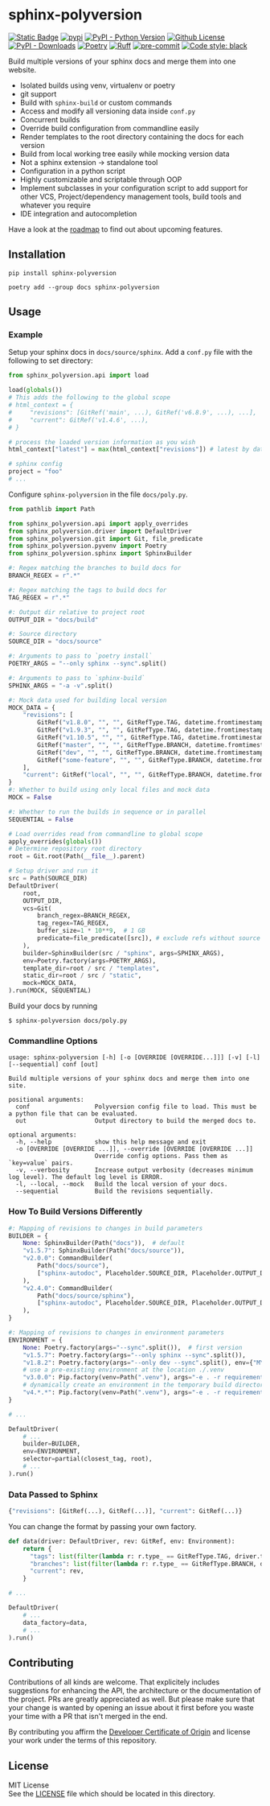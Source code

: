 # sphinx-polyversion

[![Static Badge](https://img.shields.io/badge/docs-latest-blue?logo=github&color=5cabff)](https://real-yfprojects.github.io/sphinx-polyversion/)
[![pypi](https://img.shields.io/pypi/v/sphinx-polyversion.svg?logo=pypi&logoColor=white&color=0073b7)](https://pypi.org/project/sphinx-polyversion/)
[![PyPI - Python Version](https://img.shields.io/pypi/pyversions/sphinx-polyversion?color=ffd43b)](https://pypi.org/project/sphinx-polyversion/)
[![Github License](https://img.shields.io/github/license/real-yfprojects/sphinx-polyversion)](https://github.com/real-yfprojects/sphinx-polyversion/blob/main/LICENSE)
[![PyPI - Downloads](https://img.shields.io/pypi/dm/sphinx-polyversion)](https://pypi.org/project/sphinx-polyversion/)
[![Poetry](https://img.shields.io/endpoint?url=https://python-poetry.org/badge/v0.json)](https://python-poetry.org/)
[![Ruff](https://img.shields.io/endpoint?url=https://raw.githubusercontent.com/charliermarsh/ruff/main/assets/badge/v0.json)](https://github.com/charliermarsh/ruff)
[![pre-commit](https://img.shields.io/badge/pre--commit-enabled-brightgreen?logo=pre-commit)](https://pre-commit.com)
[![Code style: black](https://img.shields.io/badge/code%20style-black-000000.svg)](https://github.com/psf/black)

<!-- description -->

Build multiple versions of your sphinx docs and merge them into one website.

- Isolated builds using venv, virtualenv or poetry
- git support
- Build with `sphinx-build` or custom commands
- Access and modify all versioning data inside `conf.py`
- Concurrent builds
- Override build configuration from commandline easily
- Render templates to the root directory containing the docs for each version
- Build from local working tree easily while mocking version data
- Not a sphinx extension -> standalone tool
- Configuration in a python script
- Highly customizable and scriptable through OOP
- Implement subclasses in your configuration script to add support for other VCS, Project/dependency management tools, build tools and whatever you require
- IDE integration and autocompletion

<!-- end description -->

Have a look at the [roadmap](./ROADMAP.md) to find out about upcoming features.

## Installation

```
pip install sphinx-polyversion
```

```
poetry add --group docs sphinx-polyversion
```

## Usage

### Example

Setup your sphinx docs in `docs/source/sphinx`. Add a `conf.py` file
with the following to set directory:

```py
from sphinx_polyversion.api import load

load(globals())
# This adds the following to the global scope
# html_context = {
#     "revisions": [GitRef('main', ...), GitRef('v6.8.9', ...), ...],
#     "current": GitRef('v1.4.6', ...),
# }

# process the loaded version information as you wish
html_context["latest"] = max(html_context["revisions"]) # latest by date

# sphinx config
project = "foo"
# ...
```

Configure `sphinx-polyversion` in the file `docs/poly.py`.

```py
from pathlib import Path

from sphinx_polyversion.api import apply_overrides
from sphinx_polyversion.driver import DefaultDriver
from sphinx_polyversion.git import Git, file_predicate
from sphinx_polyversion.pyvenv import Poetry
from sphinx_polyversion.sphinx import SphinxBuilder

#: Regex matching the branches to build docs for
BRANCH_REGEX = r".*"

#: Regex matching the tags to build docs for
TAG_REGEX = r".*"

#: Output dir relative to project root
OUTPUT_DIR = "docs/build"

#: Source directory
SOURCE_DIR = "docs/source"

#: Arguments to pass to `poetry install`
POETRY_ARGS = "--only sphinx --sync".split()

#: Arguments to pass to `sphinx-build`
SPHINX_ARGS = "-a -v".split()

#: Mock data used for building local version
MOCK_DATA = {
    "revisions": [
        GitRef("v1.8.0", "", "", GitRefType.TAG, datetime.fromtimestamp(0)),
        GitRef("v1.9.3", "", "", GitRefType.TAG, datetime.fromtimestamp(1)),
        GitRef("v1.10.5", "", "", GitRefType.TAG, datetime.fromtimestamp(2)),
        GitRef("master", "", "", GitRefType.BRANCH, datetime.fromtimestamp(3)),
        GitRef("dev", "", "", GitRefType.BRANCH, datetime.fromtimestamp(4)),
        GitRef("some-feature", "", "", GitRefType.BRANCH, datetime.fromtimestamp(5)),
    ],
    "current": GitRef("local", "", "", GitRefType.BRANCH, datetime.fromtimestamp(6)),
}
#: Whether to build using only local files and mock data
MOCK = False

#: Whether to run the builds in sequence or in parallel
SEQUENTIAL = False

# Load overrides read from commandline to global scope
apply_overrides(globals())
# Determine repository root directory
root = Git.root(Path(__file__).parent)

# Setup driver and run it
src = Path(SOURCE_DIR)
DefaultDriver(
    root,
    OUTPUT_DIR,
    vcs=Git(
        branch_regex=BRANCH_REGEX,
        tag_regex=TAG_REGEX,
        buffer_size=1 * 10**9,  # 1 GB
        predicate=file_predicate([src]), # exclude refs without source dir
    ),
    builder=SphinxBuilder(src / "sphinx", args=SPHINX_ARGS),
    env=Poetry.factory(args=POETRY_ARGS),
    template_dir=root / src / "templates",
    static_dir=root / src / "static",
    mock=MOCK_DATA,
).run(MOCK, SEQUENTIAL)
```

Build your docs by running

```console
$ sphinx-polyversion docs/poly.py
```

### Commandline Options

```
usage: sphinx-polyversion [-h] [-o [OVERRIDE [OVERRIDE...]]] [-v] [-l] [--sequential] conf [out]

Build multiple versions of your sphinx docs and merge them into one site.

positional arguments:
  conf                  Polyversion config file to load. This must be a python file that can be evaluated.
  out                   Output directory to build the merged docs to.

optional arguments:
  -h, --help            show this help message and exit
  -o [OVERRIDE [OVERRIDE ...]], --override [OVERRIDE [OVERRIDE ...]]
                        Override config options. Pass them as `key=value` pairs.
  -v, --verbosity       Increase output verbosity (decreases minimum log level). The default log level is ERROR.
  -l, --local, --mock   Build the local version of your docs.
  --sequential          Build the revisions sequentially.
```

### How To Build Versions Differently

```py
#: Mapping of revisions to changes in build parameters
BUILDER = {
    None: SphinxBuilder(Path("docs")),  # default
    "v1.5.7": SphinxBuilder(Path("docs/source")),
    "v2.0.0": CommandBuilder(
        Path("docs/source"),
        ["sphinx-autodoc", Placeholder.SOURCE_DIR, Placeholder.OUTPUT_DIR],
    ),
    "v2.4.0": CommandBuilder(
        Path("docs/source/sphinx"),
        ["sphinx-autodoc", Placeholder.SOURCE_DIR, Placeholder.OUTPUT_DIR],
    ),
}

#: Mapping of revisions to changes in environment parameters
ENVIRONMENT = {
    None: Poetry.factory(args="--sync".split()),  # first version
    "v1.5.7": Poetry.factory(args="--only sphinx --sync".split()),
    "v1.8.2": Poetry.factory(args="--only dev --sync".split(), env={"MY_VAR": "value"}),
    # use a pre-existing environment at the location ./.venv
    "v3.0.0": Pip.factory(venv=Path(".venv"), args="-e . -r requirements.txt".split()),
    # dynamically create an environment in the temporary build directory
    "v4.*.*": Pip.factory(venv=Path(".venv"), args="-e . -r requirements.txt".split(), creator=VenvWrapper(), temporary=True),
}

# ...

DefaultDriver(
    # ...
    builder=BUILDER,
    env=ENVIRONMENT,
    selector=partial(closest_tag, root),
    # ...
).run()
```

### Data Passed to Sphinx

```py
{"revisions": [GitRef(...), GitRef(...)], "current": GitRef(...)}
```

You can change the format by passing your own factory.

```py
def data(driver: DefaultDriver, rev: GitRef, env: Environment):
    return {
      "tags": list(filter(lambda r: r.type_ == GitRefType.TAG, driver.targets)),
      "branches": list(filter(lambda r: r.type_ == GitRefType.BRANCH, driver.targets)),
      "current": rev,
    }

# ...

DefaultDriver(
    # ...
    data_factory=data,
    # ...
).run()
```

## Contributing

Contributions of all kinds are welcome. That explicitely includes suggestions for enhancing the API, the architecture or the documentation of the project.
PRs are greatly appreciated as well. But please make sure that your change is wanted by opening an issue about it first before you waste your time with a PR
that isn't merged in the end.

By contributing you affirm the [Developer Certificate of Origin](https://developercertificate.org/) and license your work under the terms of this repository.

## License

MIT License <br>
See the [LICENSE](./LICENSE) file which should be located in this directory.
